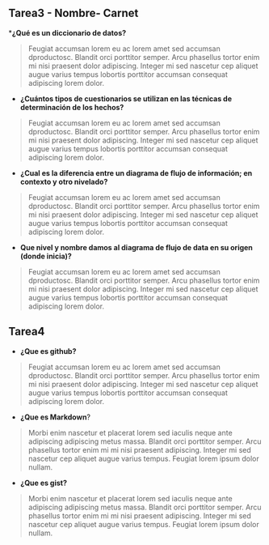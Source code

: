 ## Tarea3 - Nombre- Carnet
*__¿Qué es un diccionario de datos?__

>Feugiat accumsan lorem eu ac lorem amet sed accumsan dproductosc. Blandit orci porttitor semper. Arcu phasellus tortor enim mi nisi praesent dolor adipiscing. Integer mi sed nascetur cep aliquet augue varius tempus lobortis porttitor accumsan consequat adipiscing lorem dolor.

* __¿Cuántos tipos de cuestionarios se utilizan en las técnicas de determinación de los hechos?__

>Feugiat accumsan lorem eu ac lorem amet sed accumsan dproductosc. Blandit orci porttitor semper. Arcu phasellus tortor enim mi nisi praesent dolor adipiscing. Integer mi sed nascetur cep aliquet augue varius tempus lobortis porttitor accumsan consequat adipiscing lorem dolor.


* __¿Cual es la diferencia entre un diagrama de flujo de información; en contexto y otro nivelado?__

>Feugiat accumsan lorem eu ac lorem amet sed accumsan dproductosc. Blandit orci porttitor semper. Arcu phasellus tortor enim mi nisi praesent dolor adipiscing. Integer mi sed nascetur cep aliquet augue varius tempus lobortis porttitor accumsan consequat adipiscing lorem dolor.

* __Que nivel y nombre damos al diagrama de flujo de data en su origen (donde inicia)?__

>Feugiat accumsan lorem eu ac lorem amet sed accumsan dproductosc. Blandit orci porttitor semper. Arcu phasellus tortor enim mi nisi praesent dolor adipiscing. Integer mi sed nascetur cep aliquet augue varius tempus lobortis porttitor accumsan consequat adipiscing lorem dolor.

## Tarea4 


* __¿Que es github?__

>Feugiat accumsan lorem eu ac lorem amet sed accumsan dproductosc. Blandit orci porttitor semper. Arcu phasellus tortor enim mi nisi praesent dolor adipiscing. Integer mi sed nascetur cep aliquet augue varius tempus lobortis porttitor accumsan consequat adipiscing lorem dolor.


* __¿Que es Markdown__?

>Morbi enim nascetur et placerat lorem sed iaculis neque ante adipiscing adipiscing metus massa. Blandit orci porttitor semper. Arcu phasellus tortor enim mi mi nisi praesent adipiscing. Integer mi sed nascetur cep aliquet augue varius tempus. Feugiat lorem ipsum dolor nullam.


* __¿Que es  gist?__

>Morbi enim nascetur et placerat lorem sed iaculis neque ante adipiscing adipiscing metus massa. Blandit orci porttitor semper. Arcu phasellus tortor enim mi mi nisi praesent adipiscing. Integer mi sed nascetur cep aliquet augue varius tempus. Feugiat lorem ipsum dolor nullam.